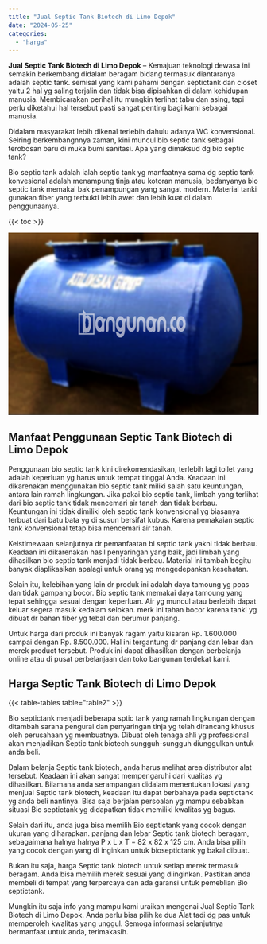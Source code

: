 ```yaml
---
title: "Jual Septic Tank Biotech di Limo Depok"
date: "2024-05-25"
categories: 
  - "harga"
---
```


**Jual Septic Tank Biotech di Limo Depok** – Kemajuan teknologi dewasa ini semakin berkembang didalam beragam bidang termasuk diantaranya adalah septic tank. semisal yang kami pahami dengan septictank dan closet yaitu 2 hal yg saling terjalin dan tidak bisa dipisahkan di dalam kehidupan manusia. Membicarakan perihal itu mungkin terlihat tabu dan asing, tapi perlu diketahui hal tersebut pasti sangat penting bagi kami sebagai manusia.

Didalam masyarakat lebih dikenal terlebih dahulu adanya WC konvensional. Seiring berkembangnnya zaman, kini muncul bio septic tank sebagai terobosan baru di muka bumi sanitasi. Apa yang dimaksud dg bio septic tank?

Bio septic tank adalah ialah septic tank yg manfaatnya sama dg septic tank konvesional adalah menampung tinja atau kotoran manusia, bedanyanya bio septic tank memakai bak penampungan yang sangat modern. Material tanki gunakan fiber yang terbukti lebih awet dan lebih kuat di dalam penggunaanya.

{{< toc >}}

![Jual Septic Tank Biotech di Limo Depok](/images/jual-bio-septictank-09.png)

## Manfaat Penggunaan Septic Tank Biotech di Limo Depok

Penggunaan bio septic tank kini direkomendasikan, terlebih lagi toilet yang adalah keperluan yg harus untuk tempat tinggal Anda. Keadaan ini dikarenakan menggunakan bio septic tank miliki salah satu keuntungan, antara lain ramah lingkungan. Jika pakai bio septic tank, limbah yang terlihat dari bio septic tank tidak mencemari air tanah dan tidak berbau. Keuntungan ini tidak dimiliki oleh septic tank konvensional yg biasanya terbuat dari batu bata yg di susun bersifat kubus. Karena pemakaian septic tank konvensional tetap bisa mencemari air tanah.

Keistimewaan selanjutnya dr pemanfaatan bi septic tank yakni tidak berbau. Keadaan ini dikarenakan hasil penyaringan yang baik, jadi limbah yang dihasilkan bio septic tank menjadi tidak berbau. Material ini tambah begitu banyak diaplikasikan apalagi untuk orang yg mengedepankan kesehatan.

Selain itu, kelebihan yang lain dr produk ini adalah daya tamoung yg poas dan tidak gampang bocor. Bio septic tank memakai daya tamoung yang tepat sehingga sesuai dengan keperluan. Air yg muncul atau berlebih dapat keluar segera masuk kedalam selokan. merk ini tahan bocor karena tanki yg dibuat dr bahan fiber yg tebal dan berumur panjang.

Untuk harga dari produk ini banyak ragam yaitu kisaran Rp. 1.600.000 sampai dengan Rp. 8.500.000. Hal ini tergantung dr panjang dan lebar dan merek product tersebut. Produk ini dapat dihasilkan dengan berbelanja online atau di pusat perbelanjaan dan toko bangunan terdekat kami.

## Harga Septic Tank Biotech di Limo Depok

{{< table-tables table="table2" >}}

Bio septictank menjadi beberapa sptic tank yang ramah lingkungan dengan ditambah sarana pengurai dan penyaringan tinja yg telah dirancang khusus oleh perusahaan yg membuatnya. Dibuat oleh tenaga ahli yg professional akan menjadikan Septic tank biotech sungguh-sungguh diunggulkan untuk anda beli.

Dalam belanja Septic tank biotech, anda harus melihat area distributor alat tersebut. Keadaan ini akan sangat mempengaruhi dari kualitas yg dihasilkan. Bilamana anda serampangan didalam menentukan lokasi yang menjual Septic tank biotech, keadaan itu dapat berbahaya pada septictank yg anda beli nantinya. Bisa saja berjalan persoalan yg mampu sebabkan situasi Bio septictank yg didapatkan tidak memiliki kwalitas yg bagus.

Selain dari itu, anda juga bisa memilih Bio septictank yang cocok dengan ukuran yang diharapkan. panjang dan lebar Septic tank biotech beragam, sebagaimana halnya halnya P x L x T = 82 x 82 x 125 cm. Anda bisa pilih yang cocok dengan yang di inginkan untuk bioseptictank yg bakal dibuat.

Bukan itu saja, harga Septic tank biotech untuk setiap merek termasuk beragam. Anda bisa memilih merek sesuai yang diinginkan. Pastikan anda membeli di tempat yang terpercaya dan ada garansi untuk pemeblian Bio septictank.

Mungkin itu saja info yang mampu kami uraikan mengenai Jual Septic Tank Biotech di Limo Depok. Anda perlu bisa pilih ke dua Alat tadi dg pas untuk memperoleh kwalitas yang unggul. Semoga informasi selanjutnya bermanfaat untuk anda, terimakasih.
